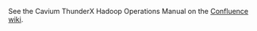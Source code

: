 See the Cavium ThunderX Hadoop Operations Manual on the [Confluence wiki](https://wiki.med.umich.edu/display/ARCTS/Cavium+ThunderX+Hadoop).
